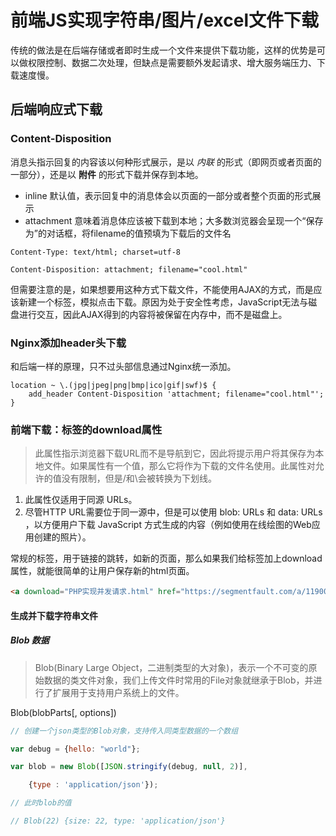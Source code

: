 # 前端JS实现字符串/图片/excel文件下载

传统的做法是在后端存储或者即时生成一个文件来提供下载功能，这样的优势是可以做权限控制、数据二次处理，但缺点是需要额外发起请求、增大服务端压力、下载速度慢。  

## 后端响应式下载

### Content-Disposition
  消息头指示回复的内容该以何种形式展示，是以 *内联* 的形式（即网页或者页面的一部分），还是以 **附件** 的形式下载并保存到本地。  

- inline  默认值，表示回复中的消息体会以页面的一部分或者整个页面的形式展示
- attachment  意味着消息体应该被下载到本地；大多数浏览器会呈现一个“保存为”的对话框，将filename的值预填为下载后的文件名

```
Content-Type: text/html; charset=utf-8

Content-Disposition: attachment; filename="cool.html"
```

但需要注意的是，如果想要用这种方式下载文件，不能使用AJAX的方式，而是应该新建一个<a>标签，模拟点击下载。原因为处于安全性考虑，JavaScript无法与磁盘进行交互，因此AJAX得到的内容将被保留在内存中，而不是磁盘上。  

### Nginx添加header头下载
和后端一样的原理，只不过头部信息通过Nginx统一添加。  

```
location ~ \.(jpg|jpeg|png|bmp|ico|gif|swf)$ {
    add_header Content-Disposition 'attachment; filename="cool.html"';
}
```

### 前端下载：<a>标签的download属性
> 此属性指示浏览器下载URL而不是导航到它，因此将提示用户将其保存为本地文件。如果属性有一个值，那么它将作为下载的文件名使用。此属性对允许的值没有限制，但是/和\会被转换为下划线。

1. 此属性仅适用于同源 URLs。
2. 尽管HTTP URL需要位于同一源中，但是可以使用 blob: URLs 和 data: URLs ，以方便用户下载 JavaScript 方式生成的内容（例如使用在线绘图的Web应用创建的照片）。

常规的<a>标签，用于链接的跳转，如新的页面，那么如果我们给<a>标签加上download属性，就能很简单的让用户保存新的html页面。  

```html
<a download="PHP实现并发请求.html" href="https://segmentfault.com/a/1190000016343861">PHP实现并发请求</a>
```

#### 生成并下载字符串文件

##### Blob 数据
> Blob(Binary Large Object，二进制类型的大对象)，表示一个不可变的原始数据的类文件对象，我们上传文件时常用的File对象就继承于Blob，并进行了扩展用于支持用户系统上的文件。

Blob(blobParts[, options])
```javascript
// 创建一个json类型的Blob对象，支持传入同类型数据的一个数组

var debug = {hello: "world"};

var blob = new Blob([JSON.stringify(debug, null, 2)],

    {type : 'application/json'});

// 此时blob的值

// Blob(22) {size: 22, type: 'application/json'}
```



